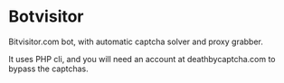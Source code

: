 Botvisitor
==============
Bitvisitor.com bot, with automatic captcha solver and proxy grabber.

It uses PHP cli, and you will need an account at deathbycaptcha.com to bypass the captchas.
